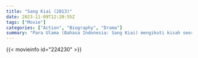 ```yaml
---
title: "Sang Kiai (2013)"
date: 2023-11-09T12:20:55Z
tags: ["Movie"]
categories: ["Action", "Biography", "Drama"]
summary: "Para Ulama (Bahasa Indonesia: Sang Kiai) mengikuti kisah seorang Ulama Muslim Hasyim Asyari melalui Pendudukan Jepang di Indonesia dan Revolusi Nasional Indonesia."
---
```


<mux-player stream-type="on-demand"
src="https://kp3d-my.sharepoint.com/personal/ryoo_kp3d_onmicrosoft_com/_layouts/15/download.aspx?share=ES7YeDXgp8RLtUUrVmRNgM8BaOIqKQz19gC7SPpJC4AbRg" prefer-playback="mse" controls>

</mux-player>


{{< movieinfo id="224230" >}}

<script src="https://cdn.jsdelivr.net/npm/@mux/mux-player"></script>

 <script type="application/ld+json ">
{
"@context": "https://schema.org/",
"@type": "VideoObject",
"name": "Sang Kiai (2013)",
"contentUrl": "https://stream.mux.com/dgdtkHGh02Am02t2eCd00YVYRevmW84DjPG00jdb13NO5jc.m3u8",
"thumbnailUrl": "https://www.themoviedb.org/t/p/original/qtQotKi1RYZ5p6m5JEWD9Cu5LTJ.jpg?width=314&fit_mode=preserve&time=25",
"uploadDate": "2023-11-09T12:20:55Z",
}

</script>
